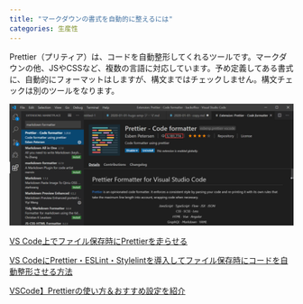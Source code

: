```yaml
---
title: "マークダウンの書式を自動的に整えるには"
categories: 生産性
---
```


Prettier（プリティア）は、コードを自動整形してくれるツールです。マークダウンの他、JSやCSSなど、複数の言語に対応しています。予め定義してある書式に、自動的にフォーマットはしますが、構文まではチェックしません。構文チェックは別のツールをなります。

![](../assets/images/2020-02-17-17-48-53.png)




[VS Code上でファイル保存時にPrettierを走らせる](https://qiita.com/Naturalclar/items/690be378984b3a24a138)


[VS CodeにPrettier・ESLint・Stylelintを導入してファイル保存時にコードを自動整形させる方法](https://wemo.tech/3307)


[VSCode】Prettierの使い方＆おすすめ設定を紹介](https://ma-vericks.com/vscode-prettier/)